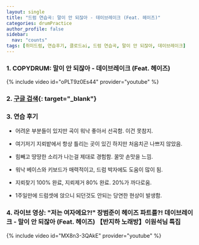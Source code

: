 ```yaml
---
layout: single
title: "드럼 연습곡: 말이 안 되잖아 - 데이브레이크 (Feat. 헤이즈)"
categories: drumPractice
author_profile: false
sidebar:
  nav: "counts"
tags: [취미드럼, 연습후기, 클로드ai, 드럼 연습곡, 말이 안 되잖아, 데이브레이크]
---
```


### 1. COPYDRUM: 말이 안 되잖아 - 데이브레이크 (Feat. 헤이즈)

{% include video id="oPLT9z0Es44" provider="youtube" %}


### 2. [구글 검색](https://www.google.co.kr/search?q=%EB%8D%B0%EC%9D%B4%EB%B8%8C%EB%A0%88%EC%9D%B4%ED%81%AC+%EB%A7%90%EC%9D%B4+%EC%95%88+%EB%90%98%EC%9E%96%EC%95%84&sca_esv=b1a59931a3409e23&sxsrf=AHTn8zq6wP0mSFFhR2HuJO2XOorNsqQsNQ%3A1740575649248&source=hp&ei=oRO_Z8n1C6fe2roPxuTFuA0&iflsig=ACkRmUkAAAAAZ78hsXGAgHug9t_M_RRP2GAOMu8fZeuU&oq=%EB%A7%90%EC%9D%B4+%EC%95%88+%EB%90%98%EC%9E%96%EC%95%84&gs_lp=Egdnd3Mtd2l6IhTrp5DsnbQg7JWIIOuQmOyeluyVhCoCCAIyBBAAGB4yBBAAGB4yBhAAGAUYHkj2SVAAWJ4ocAd4AJABAZgB4wGgAakeqgEGMC4yNC4xuAEByAEA-AEBmAIUoALyD6gCCsICBBAjGCfCAgoQIxiABBgnGIoFwgIEEAAYA8ICCxAAGIAEGLEDGIMBwgIREC4YgAQYsQMY0QMYgwEYxwHCAgUQLhiABMICCBAAGIAEGLEDwgIFEAAYgATCAg4QLhiABBixAxiDARjUAsICBxAuGIAEGArCAgcQABiABBgKwgILEC4YgAQYsQMY1ALCAggQLhiABBixA8ICBxAjGCcY6gLCAgYQABgNGB7CAgYQABgKGB7CAggQABgFGA0YHpgDAvEFx0eVq9fOxNiSBwQ3LjEzoAfprQE&sclient=gws-wiz){: target="_blank"}

### 3. 연습 후기

- 어려운 부분들이 있지만 곡이 워낙 좋아서 선곡함. 이건 못참지.
- 여기저기 지뢰밭에서 항상 틀리는 곳이 있긴 하지만 처음치곤 나쁘지 않았음.
- 힘빼고 땅땅한 소리가 나는걸 제대로 경험함. 꿀맛 손맛을 느낌.
- 워낙 베이스와 키보드가 매력적이고, 드럼 박자에도 도움이 많이 됨.

- 지뢰찾기 100% 완료, 지뢰제거 80% 완료. 20%가 까다로움.
- 1주일만에 드럼셋에 앉으니 되던것도 안되는 당연한 현상이 발생함.

### 4. 라이브 영상: "저는 여자에요?!" 장범준이 헤이즈 파트를?! 데이브레이크 - 말이 안 되잖아 (Feat. 헤이즈) 【반지하 노래방】이원석님 특집

{% include video id="MX8n3-3QAkE" provider="youtube" %}
